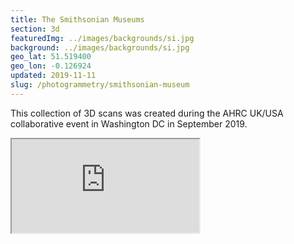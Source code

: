 ```yaml
---
title: The Smithsonian Museums
section: 3d
featuredImg: ../images/backgrounds/si.jpg
background: ../images/backgrounds/si.jpg
geo_lat: 51.519400
geo_lon: -0.126924
updated: 2019-11-11
slug: /photogrammetry/smithsonian-museum
---
```


This collection of 3D scans was created during the AHRC UK/USA collaborative event in Washington DC in September 2019.

<div class="ratio  ratio-16x9 mb-3">
  <iframe title="A 3D model"  src="https://sketchfab.com/playlists/embed?collection=6b3ce0adbd114a2a9fdbb5f1ad9f69c4"  allow="autoplay; fullscreen; vr" mozallowfullscreen="true" webkitallowfullscreen="true"></iframe>
</div>
